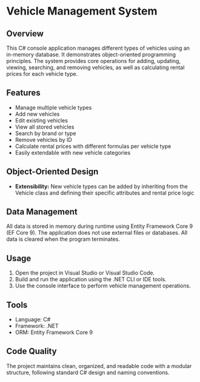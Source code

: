 # Vehicle Management System

## Overview
This C# console application manages different types of vehicles using an in-memory database. It demonstrates object-oriented programming principles. The system provides core operations for adding, updating, viewing, searching, and removing vehicles, as well as calculating rental prices for each vehicle type.

## Features
- Manage multiple vehicle types  
- Add new vehicles  
- Edit existing vehicles
- View all stored vehicles  
- Search by brand or type  
- Remove vehicles by ID  
- Calculate rental prices with different formulas per vehicle type  
- Easily extendable with new vehicle categories  

## Object-Oriented Design  
- **Extensibility:** New vehicle types can be added by inheriting from the Vehicle class and defining their specific attributes and rental price logic  

## Data Management
All data is stored in memory during runtime using Entity Framework Core 9 (EF Core 9). The application does not use external files or databases. All data is cleared when the program terminates.

## Usage
1. Open the project in Visual Studio or Visual Studio Code.  
2. Build and run the application using the .NET CLI or IDE tools.  
3. Use the console interface to perform vehicle management operations.

## Tools
- Language: C#  
- Framework: .NET  
- ORM: Entity Framework Core 9  

## Code Quality
The project maintains clean, organized, and readable code with a modular structure, following standard C# design and naming conventions.
